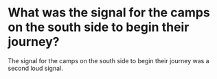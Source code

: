 # What was the signal for the camps on the south side to begin their journey?

The signal for the camps on the south side to begin their journey was a second loud signal.
